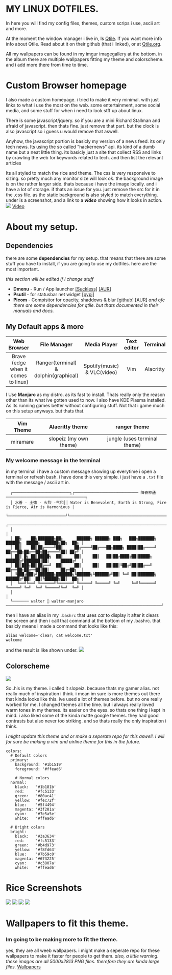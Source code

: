 # MY LINUX DOTFILES.
In here you will find my config files, themes, custom scrips i use, ascii art and more.

At the moment the window manager i live in, Is [Qtile](https://github.com/qtile). If you want more info info about Qtile. Read about it on their github (that i linked), or at [Qtile.org](http://www.qtile.org/). 

All my wallpapers can be found in my imgur imagegallery at the bottom. in the album there are multiple wallpapers fitting my theme and colorscheme. and i add more there from time to time.



# Custom Browser homepage
I also made a custom homepage. i tried to make it very minimal. with just links to what i use the most on the web. some entertainment, some social media, and some stuff for when i need to look stff up about linux.

There is some javascript/jquery. so if you are a mini Richard Stallman and afraid of javascript. then thats fine. just remove that part. but the clock is also javascript so i guess u would remove that aswell.

Anyhow, the javascript portion is basicly my version of a news feed. its only tech news. Its using the so called "hackernews" api. its kind of a dumb name but a neat little thing. its basicly just a site that collect RSS and links by crawling the web for keywords related to tech. and then list the relevant articles

Its all styled to match the rice and theme. The css is very responsive to sizing. so pretty much any monitor size will look ok. the background image is on the rather larger side. thats because i have the image locally. and i have a lot of storage. if thats an issue for you. just remove the src for it in the .css file. as the static background is also styled to match everything. under is a screenshot, and a link to a _**video**_ showing how it looks in action.
![](https://i.imgur.com/qnSyfwM.png)
[Video](https://i.imgur.com/bJiGTEj.mp4)



# About my setup.

## Dependencies
there are some **dependencies** for my setup. that means that there are some stuff you have to install, if you are going to use my dotfiles. here are the most important.

_this section will be edited if i change stuff_
* **Dmenu** - Run / App launcher  [[Suckless]](https://tools.suckless.org/dmenu) [[AUR]](https://aur.archlinux.org/packages/dmenu-git/)
* **Psutil** - for statusbar net widget  [[pypi]](https://pypi.org/project/psutil/)
* **Picom** - Compisitor for opacity, shaddows & blur  [[github]](https://github.com/yshui/picom) [[AUR]](https://aur.archlinux.org/packages/picom-git/)
_and ofc there are some dependencies for qtile. but thats documented in their manuals and docs._


## My Default apps & more

| Web Browser | File Manager | Media Player | Text editor | Terminal | Image viewer |
|:-----------:|:-------------:|:-------------:|:-------------:|:-------------:|:-------------:|
| Brave (edge when it comes to linux) | Ranger(terminal) & dolphin(graphical) | Spotify(music) & VLC(video) | Vim | Alacritty | zxiv |

I Use **Manjaro** as my distro. as its fast to install. Thats really only the reason other than its what ive gotten used to now. I also have KDE Plasma installed. As its running games better without configuring stuff. Not that i game much on this setup anyways. but thats that.

| Vim Theme | Alacritty theme | ranger theme |
|:-----------:|:-------------:|:-------------:|
| miramare | slopeiz (my own theme) | jungle (uses terminal theme) |


### My welcome message in the terminal
in my terminal i have a custom message showing up everytime i open a terminal or refresh bash.
i have done this very simple. i just have a ```.txt``` file with the message / ascii art in.

```
  ┌─────────────────────────┐┌──────────────────────────── 降卋神通 ───────────────────────────────────┐
  │ 水善 - 土強 - 火烈 -气和││ Water is Benevolent, Earth is Strong, Fire is Fierce, Air is Harmonious │
  └─────────────────────────┘└─────────────────────────────────────────────────────────────────────────┘
  ┌────────────────────────────────────────────────────────────────────────────────────────────────────┐
  │                                                                                                    │
  │ ██╗    ██╗███████╗██╗      ██████╗ ██████╗ ███╗   ███╗███████╗    ██████╗  █████╗  ██████╗██╗  ██╗ │
  │ ██║    ██║██╔════╝██║     ██╔════╝██╔═══██╗████╗ ████║██╔════╝    ██╔══██╗██╔══██╗██╔════╝██║ ██╔╝ │
  │ ██║ █╗ ██║█████╗  ██║     ██║     ██║   ██║██╔████╔██║█████╗      ██████╔╝███████║██║     █████╔╝  │
  │ ██║███╗██║██╔══╝  ██║     ██║     ██║   ██║██║╚██╔╝██║██╔══╝      ██╔══██╗██╔══██║██║     ██╔═██╗  │
  │ ╚███╔███╔╝███████╗███████╗╚██████╗╚██████╔╝██║ ╚═╝ ██║███████╗    ██████╔╝██║  ██║╚██████╗██║  ██╗ │
  │  ╚══╝╚══╝ ╚══════╝╚══════╝ ╚═════╝ ╚═════╝ ╚═╝     ╚═╝╚══════╝    ╚═════╝ ╚═╝  ╚═╝ ╚═════╝╚═╝  ╚═╝ │
  │                                                                                                    │
  └─────── walter  walter-manjaro ────────────────────────────────────────────────────────────────────┘
```
then i have an alias in my ```.bashrc``` that uses _cat_ to display it after it clears the screen and then i call that command at the bottom of my .bashrc. that basicly means i made a command that looks like this:
```
alias welcome='clear; cat welcome.txt'
welcome
```
and the result is like shown under.
![](https://i.imgur.com/Ht3IrcY.png)

## Colorscheme
![](https://i.imgur.com/2C9K99a.png)

So..his is my theme. i called it slopeiz. because thats my gamer alias.
not really much of inspiration i think. i mean im sure is more themes out there that kinda looks like this. ive used a lot of themes before. but no one really worked for me. I changed themes all the time. but i always really loved warm tones in my themes. its easier on the eyes. so thats one thing i kept in mind. i also liked some of the kinda matte google themes. they had good contrasts but also never too striking. and so thats really the only inspiration i think.

_i might update this theme and or make a seperate repo for this aswell. I will for sure be making a vim and airline theme for this in the future._
```
colors:
  # Default colors
  primary:
    background: '#1b1519'
    foreground: '#ffead6'

    # Normal colors
  normal:
    black:   '#1b181b'
    red:     '#fc5133'
    green:   '#80ac41'
    yellow:  '#fec72f'
    blue:    '#5f4494'
    magenta: '#3f201a'
    cyan:    '#7e5a5e'
    white:   '#ffead6'

  # Bright colors
  bright:
    black:   '#3a3634'
    red:     '#fc5133'
    green:   '#b4d973'
    yellow:  '#f8fd63'
    blue:    '#7b59c0'
    magenta: '#673225'
    cyan:    '#c3807a'
    white:   '#ffead6'
```


# Rice Screenshots
![](https://i.imgur.com/JHFocL7.png)
![](https://i.imgur.com/BrddZCd.png)
![](https://i.imgur.com/ZjGeULI.png)
![](https://i.imgur.com/EzuChRs.png)



# Wallpapers to fit this theme.
### Im going to be making more to fit the theme.
yes, they are all weeb wallpapers. i might make a seperate repo for these wallpapers to make it faster for people to get them.
_also, a little warning. these images are all 5000x2813 PNG files. therefore they are kinda large files._
[Wallpapers](https://imgur.com/a/CtcinnP)
